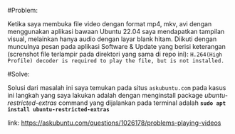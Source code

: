 #Problem:

Ketika saya membuka file video dengan format mp4, mkv, avi dengan menggunakan aplikasi bawaan Ubuntu 22.04 saya mendapatkan tampilan visual, melainkan hanya audio dengan layar blank hitam. Diikuti dengan munculnya pesan pada aplikasi Software & Update yang berisi keterangan (screnshot file terlampir pada direktori yang sama di repo ini):
 ```H.264(High Profile) decoder is required to play the file, but is not installed.```

#Solve:

Solusi dari masalah ini saya temukan pada situs ```askubuntu.com```
pada kasus ini langkah yang saya lakukan adalah dengan menginstall package *ubuntu-restricted-extras*  command yang dijalankan pada terminal adalah **```sudo apt install ubuntu-restricted-extras```**

link: https://askubuntu.com/questions/1026178/problems-playing-videos